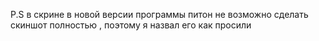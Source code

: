 P.S в скрине в новой версии программы питон не возможно сделать скиншот полностью , поэтому я назвал его как просили 
